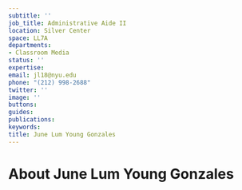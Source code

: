 ```yaml
---
subtitle: ''
job_title: Administrative Aide II
location: Silver Center
space: LL7A
departments:
- Classroom Media
status: ''
expertise: 
email: jl18@nyu.edu
phone: "(212) 998-2688"
twitter: ''
image: ''
buttons: 
guides: 
publications: 
keywords: 
title: June Lum Young Gonzales
---
```


# About June Lum Young Gonzales